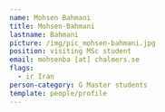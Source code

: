 ```yaml
---
name: Mohsen Bahmani
title: Mohsen-Bahmani
lastname: Bahmani
picture: /img/pic_mohsen-bahmani.jpg
position: visiting MSc student
email: mohsenba [at] chalmers.se
flags:
  - ir Iran
person-category: G Master students
template: people/profile
---
```

